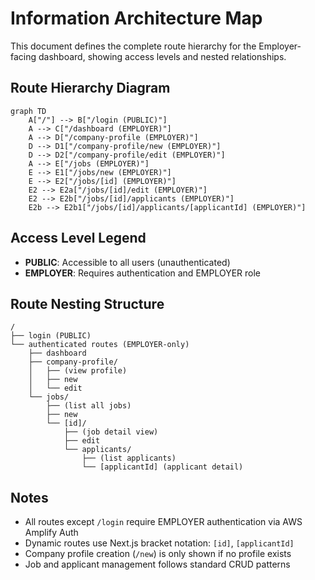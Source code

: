 # Information Architecture Map

This document defines the complete route hierarchy for the Employer-facing dashboard, 
showing access levels and nested relationships.

## Route Hierarchy Diagram

```mermaid
graph TD
    A["/"] --> B["/login (PUBLIC)"]
    A --> C["/dashboard (EMPLOYER)"]
    A --> D["/company-profile (EMPLOYER)"]
    D --> D1["/company-profile/new (EMPLOYER)"]
    D --> D2["/company-profile/edit (EMPLOYER)"]
    A --> E["/jobs (EMPLOYER)"]
    E --> E1["/jobs/new (EMPLOYER)"]
    E --> E2["/jobs/[id] (EMPLOYER)"]
    E2 --> E2a["/jobs/[id]/edit (EMPLOYER)"]
    E2 --> E2b["/jobs/[id]/applicants (EMPLOYER)"]
    E2b --> E2b1["/jobs/[id]/applicants/[applicantId] (EMPLOYER)"]
```

## Access Level Legend

- **PUBLIC**: Accessible to all users (unauthenticated)
- **EMPLOYER**: Requires authentication and EMPLOYER role

## Route Nesting Structure

```
/
├── login (PUBLIC)
└── authenticated routes (EMPLOYER-only)
    ├── dashboard
    ├── company-profile/
    │   ├── (view profile)
    │   ├── new
    │   └── edit
    └── jobs/
        ├── (list all jobs)
        ├── new
        └── [id]/
            ├── (job detail view)
            ├── edit
            └── applicants/
                ├── (list applicants)
                └── [applicantId] (applicant detail)
```

## Notes

- All routes except `/login` require EMPLOYER authentication via AWS Amplify Auth
- Dynamic routes use Next.js bracket notation: `[id]`, `[applicantId]`
- Company profile creation (`/new`) is only shown if no profile exists
- Job and applicant management follows standard CRUD patterns
